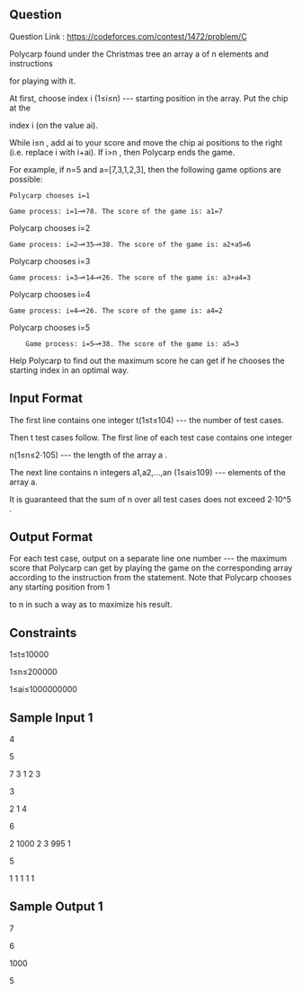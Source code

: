 ## Question

Question Link : https://codeforces.com/contest/1472/problem/C

Polycarp found under the Christmas tree an array a of n elements and instructions 

for playing with it.

At first, choose index i  (1≤i≤n) --- starting position in the array. Put the chip at the 

index i (on the value ai).

While i≤n , add ai to your score and move the chip ai positions to the right (i.e. replace i with i+ai). If i>n , then Polycarp ends the game.

For example, if n=5 and a=[7,3,1,2,3], then the following game options are possible:

    Polycarp chooses i=1

    Game process: i=1⟶+78. The score of the game is: a1=7

Polycarp chooses i=2

    Game process: i=2⟶+35⟶+38. The score of the game is: a2+a5=6

Polycarp chooses i=3

    Game process: i=3⟶+14⟶+26. The score of the game is: a3+a4=3

Polycarp chooses i=4

    Game process: i=4⟶+26. The score of the game is: a4=2

Polycarp chooses i=5

        Game process: i=5⟶+38. The score of the game is: a5=3

Help Polycarp to find out the maximum score he can get if he chooses the starting index in an optimal way.

## Input Format

The first line contains one integer t(1≤t≤104) --- the number of test cases. 

Then t test cases follow.  The first line of each test case contains one integer

 n(1≤n≤2⋅105) --- the length of the array a .

The next line contains n integers a1,a2,...,an (1≤ai≤109) --- elements of the array a.

It is guaranteed that the sum of n over all test cases does not exceed 2⋅10^5 .

## Output Format

For each test case, output on a separate line one number --- the maximum score that Polycarp can get by playing the game on the corresponding array according to the instruction from the statement. Note that Polycarp chooses any starting position from 1

to n in such a way as to maximize his result.

## Constraints

1≤t≤10000

1≤n≤200000

1≤ai≤1000000000

## Sample Input 1

4

5

7 3 1 2 3

3

2 1 4

6

2 1000 2 3 995 1

5

1 1 1 1 1

## Sample Output 1

7

6

1000

5
